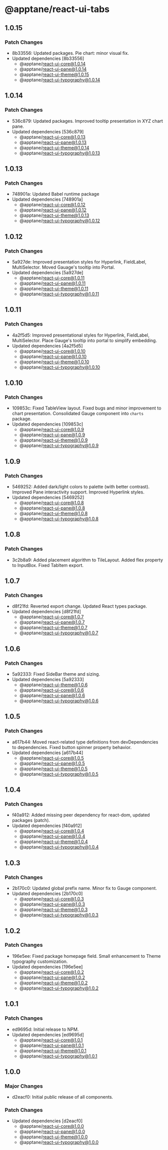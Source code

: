 # @apptane/react-ui-tabs

## 1.0.15

### Patch Changes

- 8b33556: Updated packages. Pie chart: minor visual fix.
- Updated dependencies [8b33556]
  - @apptane/react-ui-core@1.0.14
  - @apptane/react-ui-pane@1.0.14
  - @apptane/react-ui-theme@1.0.15
  - @apptane/react-ui-typography@1.0.14

## 1.0.14

### Patch Changes

- 536c879: Updated packages. Improved tooltip presentation in XYZ chart pane.
- Updated dependencies [536c879]
  - @apptane/react-ui-core@1.0.13
  - @apptane/react-ui-pane@1.0.13
  - @apptane/react-ui-theme@1.0.14
  - @apptane/react-ui-typography@1.0.13

## 1.0.13

### Patch Changes

- 748901a: Updated Babel runtime package
- Updated dependencies [748901a]
  - @apptane/react-ui-core@1.0.12
  - @apptane/react-ui-pane@1.0.12
  - @apptane/react-ui-theme@1.0.13
  - @apptane/react-ui-typography@1.0.12

## 1.0.12

### Patch Changes

- 5a927de: Improved presentation styles for Hyperlink, FieldLabel, MultiSelector. Moved Gauage's tooltip into Portal.
- Updated dependencies [5a927de]
  - @apptane/react-ui-core@1.0.11
  - @apptane/react-ui-pane@1.0.11
  - @apptane/react-ui-theme@1.0.11
  - @apptane/react-ui-typography@1.0.11

## 1.0.11

### Patch Changes

- 4a2f5d5: Improved presentational styles for Hyperlink, FieldLabel, MultiSelector. Place Gauge's tooltip into portal to simplify embedding.
- Updated dependencies [4a2f5d5]
  - @apptane/react-ui-core@1.0.10
  - @apptane/react-ui-pane@1.0.10
  - @apptane/react-ui-theme@1.0.10
  - @apptane/react-ui-typography@1.0.10

## 1.0.10

### Patch Changes

- 109853c: Fixed TableView layout. Fixed bugs and minor improvement to chart presentation. Consolidated Gauge component into `charts` package.
- Updated dependencies [109853c]
  - @apptane/react-ui-core@1.0.9
  - @apptane/react-ui-pane@1.0.9
  - @apptane/react-ui-theme@1.0.9
  - @apptane/react-ui-typography@1.0.9

## 1.0.9

### Patch Changes

- 5469252: Added dark/light colors to palette (with better contrast). Improved Pane interactivity support. Improved Hyperlink styles.
- Updated dependencies [5469252]
  - @apptane/react-ui-core@1.0.8
  - @apptane/react-ui-pane@1.0.8
  - @apptane/react-ui-theme@1.0.8
  - @apptane/react-ui-typography@1.0.8

## 1.0.8

### Patch Changes

- 3c2b8a9: Added placement algorithm to TileLayout. Added flex property to InputBox. Fixed TabItem export.

## 1.0.7

### Patch Changes

- d8f21fd: Reverted export change. Updated React types package.
- Updated dependencies [d8f21fd]
  - @apptane/react-ui-core@1.0.7
  - @apptane/react-ui-pane@1.0.7
  - @apptane/react-ui-theme@1.0.7
  - @apptane/react-ui-typography@1.0.7

## 1.0.6

### Patch Changes

- 5a92333: Fixed SideBar theme and sizing.
- Updated dependencies [5a92333]
  - @apptane/react-ui-theme@1.0.6
  - @apptane/react-ui-core@1.0.6
  - @apptane/react-ui-pane@1.0.6
  - @apptane/react-ui-typography@1.0.6

## 1.0.5

### Patch Changes

- a617b44: Moved react-related type definitions from devDependencies to dependencies. Fixed button spinner property behavior.
- Updated dependencies [a617b44]
  - @apptane/react-ui-core@1.0.5
  - @apptane/react-ui-pane@1.0.5
  - @apptane/react-ui-theme@1.0.5
  - @apptane/react-ui-typography@1.0.5

## 1.0.4

### Patch Changes

- f40a912: Added missing peer dependency for react-dom, updated packages (patch).
- Updated dependencies [f40a912]
  - @apptane/react-ui-core@1.0.4
  - @apptane/react-ui-pane@1.0.4
  - @apptane/react-ui-theme@1.0.4
  - @apptane/react-ui-typography@1.0.4

## 1.0.3

### Patch Changes

- 2b170c0: Updated global prefix name. Minor fix to Gauge component.
- Updated dependencies [2b170c0]
  - @apptane/react-ui-core@1.0.3
  - @apptane/react-ui-pane@1.0.3
  - @apptane/react-ui-theme@1.0.3
  - @apptane/react-ui-typography@1.0.3

## 1.0.2

### Patch Changes

- 196e5ee: Fixed package homepage field. Small enhancement to Theme typography customization.
- Updated dependencies [196e5ee]
  - @apptane/react-ui-core@1.0.2
  - @apptane/react-ui-pane@1.0.2
  - @apptane/react-ui-theme@1.0.2
  - @apptane/react-ui-typography@1.0.2

## 1.0.1

### Patch Changes

- ed9695d: Initial release to NPM.
- Updated dependencies [ed9695d]
  - @apptane/react-ui-core@1.0.1
  - @apptane/react-ui-pane@1.0.1
  - @apptane/react-ui-theme@1.0.1
  - @apptane/react-ui-typography@1.0.1

## 1.0.0

### Major Changes

- d2eacf0: Initial public release of all components.

### Patch Changes

- Updated dependencies [d2eacf0]
  - @apptane/react-ui-core@1.0.0
  - @apptane/react-ui-pane@1.0.0
  - @apptane/react-ui-theme@1.0.0
  - @apptane/react-ui-typography@1.0.0
